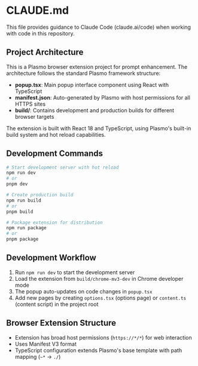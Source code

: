 # CLAUDE.md

This file provides guidance to Claude Code (claude.ai/code) when working with code in this repository.

## Project Architecture

This is a Plasmo browser extension project for prompt enhancement. The architecture follows the standard Plasmo framework structure:

- **popup.tsx**: Main popup interface component using React with TypeScript
- **manifest.json**: Auto-generated by Plasmo with host permissions for all HTTPS sites
- **build/**: Contains development and production builds for different browser targets

The extension is built with React 18 and TypeScript, using Plasmo's built-in build system and hot reload capabilities.

## Development Commands

```bash
# Start development server with hot reload
npm run dev
# or
pnpm dev

# Create production build
npm run build
# or 
pnpm build

# Package extension for distribution
npm run package
# or
pnpm package
```

## Development Workflow

1. Run `npm run dev` to start the development server
2. Load the extension from `build/chrome-mv3-dev` in Chrome developer mode
3. The popup auto-updates on code changes in `popup.tsx`
4. Add new pages by creating `options.tsx` (options page) or `content.ts` (content script) in the project root

## Browser Extension Structure

- Extension has broad host permissions (`https://*/*`) for web interaction
- Uses Manifest V3 format
- TypeScript configuration extends Plasmo's base template with path mapping (`~*` → `./`)